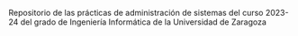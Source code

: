 Repositorio de las prácticas de administración de sistemas del curso 2023-24 del grado de Ingeniería Informática de la Universidad de Zaragoza
